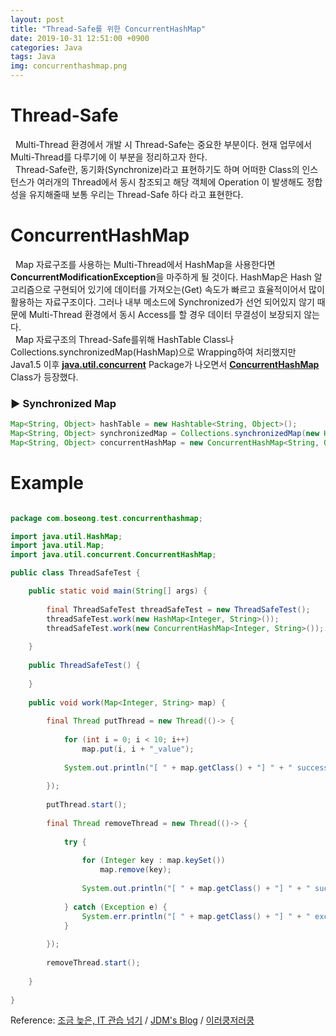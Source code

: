 ```yaml
---
layout: post
title: "Thread-Safe를 위한 ConcurrentHashMap"
date: 2019-10-31 12:51:00 +0900
categories: Java
tags: Java
img: concurrenthashmap.png 
---
```


# Thread-Safe
&nbsp; Multi-Thread 환경에서 개발 시 Thread-Safe는 중요한 부분이다. 현재 업무에서 Multi-Thread를 다루기에 이 부분을 정리하고자 한다.<br>
&nbsp; Thread-Safe란, 동기화(Synchronize)라고 표현하기도 하며 어떠한 Class의 인스턴스가 여러개의 Thread에서 동시 참조되고 해당 객체에 Operation 이 발생해도 정합성을 유지해줄때 보통 우리는 Thread-Safe 하다 라고 표현한다.

# ConcurrentHashMap
&nbsp; Map 자료구조를 사용하는 Multi-Thread에서 HashMap을 사용한다면  **ConcurrentModificationException**을 마주하게 될 것이다. HashMap은 Hash 알고리즘으로 구현되어 있기에 데이터를 가져오는(Get) 속도가 빠르고 효율적이어서 많이 활용하는 자료구조이다. 그러나 내부 메소드에 Synchronized가 선언 되어있지 않기 때문에  Multi-Thread 환경에서 동시 Access를 할 경우 데이터 무결성이 보장되지 않는다.<br> 
&nbsp; Map 자료구조의 Thread-Safe를위해  HashTable Class나 Collections.synchronizedMap(HashMap)으로 Wrapping하여 처리했지만 Java1.5 이후 **[java.util.concurrent](https://docs.oracle.com/javase/8/docs/api/index.html?java/util/concurrent/package-summary.html)** Package가 나오면서 **[ConcurrentHashMap](https://docs.oracle.com/javase/8/docs/api/java/util/concurrent/ConcurrentHashMap.html)** Class가 등장했다.

### ▶ Synchronized Map
```java
Map<String, Object> hashTable = new Hashtable<String, Object>();
Map<String, Object> synchronizedMap = Collections.synchronizedMap(new HashMap<String, Object>());
Map<String, Object> concurrentHashMap = new ConcurrentHashMap<String, Object>();
```

<!--
<div class="iframely-embed">
	<div class="iframely-responsive" style="padding-bottom: 56.2493%;">
		<a href="https://gist.github.com/hboseong/a8b642ae38fde033e109880b620c19dd" data-iframely-url="//cdn.iframe.ly/LMmmroc"></a>
	</div>
</div>
<script async src="//cdn.iframe.ly/embed.js" charset="utf-8"></script>
--> 

# Example

```java

package com.boseong.test.concurrenthashmap;

import java.util.HashMap;
import java.util.Map;
import java.util.concurrent.ConcurrentHashMap;

public class ThreadSafeTest {

	public static void main(String[] args) {
		
		final ThreadSafeTest threadSafeTest = new ThreadSafeTest();
		threadSafeTest.work(new HashMap<Integer, String>());
		threadSafeTest.work(new ConcurrentHashMap<Integer, String>());
		
	}
	
	public ThreadSafeTest() {
		
	}
	
	public void work(Map<Integer, String> map) {
		
		final Thread putThread = new Thread(()-> {
			
			for (int i = 0; i < 10; i++) 
				map.put(i, i + "_value");
			
			System.out.println("[ " + map.getClass() + "] " + " success put: " + map);
			
		});
		
		putThread.start();
		
		final Thread removeThread = new Thread(()-> {
			
			try {
				
				for (Integer key : map.keySet()) 
					map.remove(key);
				
				System.out.println("[ " + map.getClass() + "] " + " success remove: " + map);
			
			} catch (Exception e) {
				System.err.println("[ " + map.getClass() + "] " + " exception remove: " + e);
			}
			
		});
		
		removeThread.start();
		
	}
	
}

```

<!--
<div class="iframely-embed">
	<div class="iframely-responsive" style="padding-bottom: 56.2493%;">
		<a href="https://gist.github.com/hboseong/14f7949dff1f36761dd66db9d6a922a6" data-iframely-url="//cdn.iframe.ly/puf2tKM"></a>
	</div>
</div>
<script async src="//cdn.iframe.ly/embed.js" charset="utf-8"></script>
-->

Reference: [조금 늦은, IT 관습 넘기](http://blog.breakingthat.com/2019/04/04/java-collection-map-concurrenthashmap) / [JDM's Blog](https://jdm.kr/blog/197)  / [이러쿵저러쿵](https://ooz.co.kr/71)
